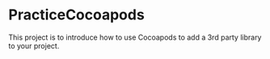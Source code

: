 PracticeCocoapods
=================

This project is to introduce how to use Cocoapods to add a 3rd party library to your project.
